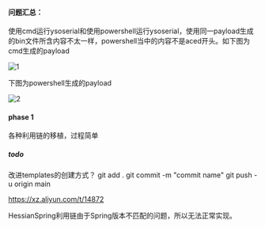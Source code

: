 #### 问题汇总：
使用cmd运行ysoserial和使用powershell运行ysoserial，使用同一payload生成的bin文件所含内容不太一样，powershell当中的内容不是aced开头。如下图为cmd生成的payload

![1](E:\Github\repo\log\image\1.png)

下图为powershell生成的payload

![2](E:\Github\repo\log\image\2.png)

#### phase 1
各种利用链的移植，过程简单



##### todo
改进templates的创建方式？
git add .
git commit -m "commit name"
git push -u origin main

https://xz.aliyun.com/t/14872

HessianSpring利用链由于Spring版本不匹配的问题，所以无法正常实现。
